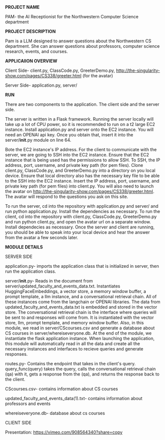 **PROJECT NAME**

PAM- the AI Receptionist for the Northwestern Computer Science department

**PROJECT DESCRIPTION**

Pam is a LLM designed to answer questions about the Northwestern CS department. She can answer questions about professors, computer science research, events, and courses. 

**APPLICAIION OVERVIEW**

Client Side- client.py, ClassCode.py, GreeterDemo.py, http://the-singularity-show.com/pages/CS338/greeter.html (for the avatar)

Server Side- application.py, server/

**RUN**

There are two components to the application. The client side and the server side. 

The server is written in a Flask framework. Running the server locally will take up a lot of CPU power, so it is recommended to run on a t2 large EC2 instance. Install application.py and server onto the EC2 instance. You will need an OPENAI api key. Once you obtain that, insert it into the server/__init__.py module on line 64.

Bote the EC2 instance's IP address. For the client to communicate with the server, we are going to SSH into the EC2 instance. Ensure that the EC2 instance that is being used has the permissions to allow SSH. To SSH, the IP address, port, username, and private key path (for pem files). Clone client.py, ClassCode.py, and GreeterDemo.py into a directory on you local device. Ensure that local directory also has the necessary key file to be able to the SSH into the EC2 instance. Insert the IP address, port, username, and private key path (for pem files) into client.py. You will also need to launch the avatar on http://the-singularity-show.com/pages/CS338/greeter.html. The avatar will respond to the questions you ask on this site. 

To run the server, cd into the repository with application.py and server/ and run python application.py. Install the dependencies as necessary.
To run the client, cd into the repository with client.py, ClassCode.py, GreeterDemo.py and run python client.py, and open the avatar url on a separate window. Install dependecies as necessary.
Once the server and client are running, you should be able to speak into your local device and hear the answer from the avatar a few seconds later.

**MODULE DETAILS**

SERVER SIDE

application.py- imports the application class that is initialized in server, then run the application class.

server/__init__.py- Reads in the document from server/updated_faculty_and_events_data.txt. Instantiates HuggingFaceEmbeddings, a vector store, a memory window buffer, a prompt template, a llm instance, and a conversational retrieval chain. All of these instances come from the langchain or OPENAI libraries. The data from updated_faculty_and_events_data.txt is embedded and stored in the vector store. The conversational retrieval chain is the interface where queries will be sent to and responses will come from. It is instantiated with the vector store, llm, prompt template, and memory window buffer. Also, in this module, we read in server/CScourses.csv and generate a database about CS courses in server/whereiseveryone.db. At the end of the module, we instantiate the flask application instance. When launching the application, this module will automatically read in all the data and create all the necessary instances and interfaces to recieve queries and generate responses.

routes.py- Contains the endpoint that takes in the client's query. query_func(query) takes the query, calls the conversational retrieval chain (qa) with it, gets a response from the (qa), and returns the response back to the client.

CScourses.csv- contains information about CS courses

updated_faculty_and_events_data(1).txt- contains information about professors and events

whereiseveryone.db- database about cs courses

CLIENT SIDE













Presentation: https://vimeo.com/908564340?share=copy
